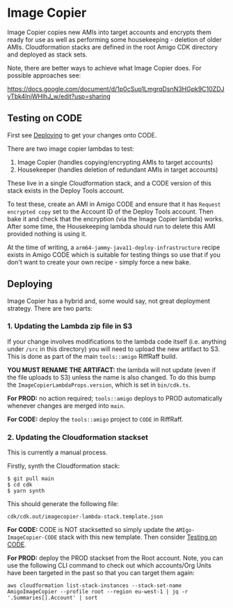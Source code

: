 # Image Copier

Image Copier copies new AMIs into target accounts and encrypts them ready for
use as well as performing some housekeeping - deletion of older AMIs.
Cloudformation stacks are defined in the root Amigo CDK directory and deployed
as stack sets.

Note, there are better ways to achieve what Image Copier does. For possible
approaches see:

https://docs.google.com/document/d/1p0cSup1LmgrqDsnN3HGpk9C10ZDJyTbk4InjWHlhJ_w/edit?usp=sharing

## Testing on CODE

First see [Deploying](#deploying) to get your changes onto CODE.

There are two image copier lambdas to test:

1. Image Copier (handles copying/encrypting AMIs to target accounts)
2. Housekeeper (handles deletion of redundant AMIs in target accounts)

These live in a single Cloudformation stack, and a CODE version of this stack
exists in the Deploy Tools account.

To test these, create an AMI in Amigo CODE and ensure that it has
`Request encrypted copy` set to the Account ID of the Deploy Tools account. Then
bake it and check that the encryption (via the Image Copier lambda) works. After
some time, the Housekeeping lambda should run to delete this AMI provided
nothing is using it.

At the time of writing, a `arm64-jammy-java11-deploy-infrastructure` recipe
exists in Amigo CODE which is suitable for testing things so use that if you
don't want to create your own recipe - simply force a new bake.

## Deploying

Image Copier has a hybrid and, some would say, not great deployment strategy.
There are two parts:

### 1. Updating the Lambda zip file in S3

If your change involves modifications to the lambda code itself (i.e. anything
under `/src` in this directory) you will need to upload the new artifact to S3.
This is done as part of the main `tools::amigo` RiffRaff build.

**YOU MUST RENAME THE ARTIFACT:** the lambda will not update (even if the file
uploads to S3) unless the name is also changed. To do this bump the
`ImageCopierLambdaProps.version`, which is set in `bin/cdk.ts`.

**For PROD:** no action required; `tools::amigo` deploys to PROD automatically
whenever changes are merged into `main`.

**For CODE:** deploy the `tools::amigo` project to `CODE` in RiffRaff.

### 2. Updating the Cloudformation stackset

This is currently a manual process.

Firstly, synth the Cloudformation stack:

    $ git pull main
    $ cd cdk
    $ yarn synth

This should generate the following file:

    cdk/cdk.out/imagecopier-lambda-stack.template.json

**For CODE:** CODE is NOT stacksetted so simply update the
`AMIgo-ImageCopier-CODE` stack with this new template. Then consider
[Testing on CODE](#testing-on-code).

**For PROD:** deploy the PROD stackset from the Root account. Note, you can use
the following CLI command to check out which accounts/Org Units have been
targeted in the past so that you can target them again:

    aws cloudformation list-stack-instances --stack-set-name AmigoImageCopier --profile root --region eu-west-1 | jq -r '.Summaries[].Account' | sort

